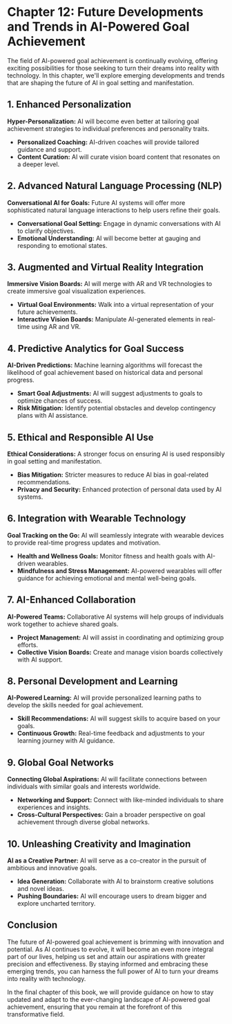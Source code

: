 Chapter 12: Future Developments and Trends in AI-Powered Goal Achievement
=========================================================================

The field of AI-powered goal achievement is continually evolving, offering exciting possibilities for those seeking to turn their dreams into reality with technology. In this chapter, we'll explore emerging developments and trends that are shaping the future of AI in goal setting and manifestation.

**1. Enhanced Personalization**
-------------------------------

**Hyper-Personalization:** AI will become even better at tailoring goal achievement strategies to individual preferences and personality traits.

* **Personalized Coaching:** AI-driven coaches will provide tailored guidance and support.
* **Content Curation:** AI will curate vision board content that resonates on a deeper level.

**2. Advanced Natural Language Processing (NLP)**
-------------------------------------------------

**Conversational AI for Goals:** Future AI systems will offer more sophisticated natural language interactions to help users refine their goals.

* **Conversational Goal Setting:** Engage in dynamic conversations with AI to clarify objectives.
* **Emotional Understanding:** AI will become better at gauging and responding to emotional states.

**3. Augmented and Virtual Reality Integration**
------------------------------------------------

**Immersive Vision Boards:** AI will merge with AR and VR technologies to create immersive goal visualization experiences.

* **Virtual Goal Environments:** Walk into a virtual representation of your future achievements.
* **Interactive Vision Boards:** Manipulate AI-generated elements in real-time using AR and VR.

**4. Predictive Analytics for Goal Success**
--------------------------------------------

**AI-Driven Predictions:** Machine learning algorithms will forecast the likelihood of goal achievement based on historical data and personal progress.

* **Smart Goal Adjustments:** AI will suggest adjustments to goals to optimize chances of success.
* **Risk Mitigation:** Identify potential obstacles and develop contingency plans with AI assistance.

**5. Ethical and Responsible AI Use**
-------------------------------------

**Ethical Considerations:** A stronger focus on ensuring AI is used responsibly in goal setting and manifestation.

* **Bias Mitigation:** Stricter measures to reduce AI bias in goal-related recommendations.
* **Privacy and Security:** Enhanced protection of personal data used by AI systems.

**6. Integration with Wearable Technology**
-------------------------------------------

**Goal Tracking on the Go:** AI will seamlessly integrate with wearable devices to provide real-time progress updates and motivation.

* **Health and Wellness Goals:** Monitor fitness and health goals with AI-driven wearables.
* **Mindfulness and Stress Management:** AI-powered wearables will offer guidance for achieving emotional and mental well-being goals.

**7. AI-Enhanced Collaboration**
--------------------------------

**AI-Powered Teams:** Collaborative AI systems will help groups of individuals work together to achieve shared goals.

* **Project Management:** AI will assist in coordinating and optimizing group efforts.
* **Collective Vision Boards:** Create and manage vision boards collectively with AI support.

**8. Personal Development and Learning**
----------------------------------------

**AI-Powered Learning:** AI will provide personalized learning paths to develop the skills needed for goal achievement.

* **Skill Recommendations:** AI will suggest skills to acquire based on your goals.
* **Continuous Growth:** Real-time feedback and adjustments to your learning journey with AI guidance.

**9. Global Goal Networks**
---------------------------

**Connecting Global Aspirations:** AI will facilitate connections between individuals with similar goals and interests worldwide.

* **Networking and Support:** Connect with like-minded individuals to share experiences and insights.
* **Cross-Cultural Perspectives:** Gain a broader perspective on goal achievement through diverse global networks.

**10. Unleashing Creativity and Imagination**
---------------------------------------------

**AI as a Creative Partner:** AI will serve as a co-creator in the pursuit of ambitious and innovative goals.

* **Idea Generation:** Collaborate with AI to brainstorm creative solutions and novel ideas.
* **Pushing Boundaries:** AI will encourage users to dream bigger and explore uncharted territory.

**Conclusion**
--------------

The future of AI-powered goal achievement is brimming with innovation and potential. As AI continues to evolve, it will become an even more integral part of our lives, helping us set and attain our aspirations with greater precision and effectiveness. By staying informed and embracing these emerging trends, you can harness the full power of AI to turn your dreams into reality with technology.

In the final chapter of this book, we will provide guidance on how to stay updated and adapt to the ever-changing landscape of AI-powered goal achievement, ensuring that you remain at the forefront of this transformative field.
